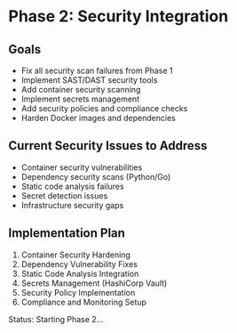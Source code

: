 # Phase 2: Security Integration

  ## Goals
  - Fix all security scan failures from Phase 1
  - Implement SAST/DAST security tools
  - Add container security scanning
  - Implement secrets management
  - Add security policies and compliance checks
  - Harden Docker images and dependencies

  ## Current Security Issues to Address
  - Container security vulnerabilities
  - Dependency security scans (Python/Go)
  - Static code analysis failures
  - Secret detection issues
  - Infrastructure security gaps

  ## Implementation Plan
  1. Container Security Hardening
  2. Dependency Vulnerability Fixes
  3. Static Code Analysis Integration
  4. Secrets Management (HashiCorp Vault)
  5. Security Policy Implementation
  6. Compliance and Monitoring Setup

  Status: Starting Phase 2...
